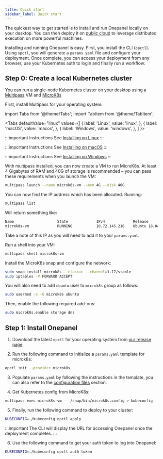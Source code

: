 ```yaml
---
title: Quick start
sidebar_label: Quick start
---
```


The quickest way to get started is to install and run Onepanel locally on your desktop. You can then deploy it on [public cloud](../deployment/overview#installing-on-public-cloud) to leverage distributed execution on more powerful machines.

Installing and running Onepanel is easy. First, you install the CLI (`opctl`). Using `opctl`, you will generate a `params.yaml` file and configure your deployment. Once complete, you can access your deployment from any browser, use your Kubernetes auth to login and finally run a workflow.

## Step 0: Create a local Kubernetes cluster
You can run a single-node Kubernetes cluster on your desktop using a [Multipass](https://multipass.run/) VM and [MicroK8s](https://microk8s.io/) 

First, install Multipass for your operating system:

import Tabs from '@theme/Tabs';
import TabItem from '@theme/TabItem';

<Tabs
  defaultValue="linux"
  values={[
    { label: 'Linux', value: 'linux', },
    { label: 'macOS', value: 'macos', },
    { label: 'Windows', value: 'windows', },
  ]
}>
<TabItem value="linux">

:::important Instructions
See [Installing on Linux](https://multipass.run/docs/installing-on-linux)
:::

</TabItem>
<TabItem value="macos">

:::important Instructions
See [Installing on macOS](https://multipass.run/docs/installing-on-macos)
:::

</TabItem>
<TabItem value="windows">

:::important Instructions
See [Installing on Windows](https://multipass.run/docs/installing-on-windows)
:::

</TabItem>
</Tabs>

With multipass installed, you can now create a VM to run MicroK8s. At least 4 Gigabytes of RAM and 40G of storage is recommended – you can pass these requirements when you launch the VM:

```bash
multipass launch --name microk8s-vm --mem 4G --disk 40G
```

You can now find the IP address which has been allocated. Running:

```bash
multipass list
```

Will return something like:

```bash
Name                    State             IPv4             Release
microk8s-vm             RUNNING           10.72.145.216    Ubuntu 18.04 LTS
```

Take a note of this IP as you will need to add it to your `params.yaml`.

Run a shell into your VM:

```bash
multipass shell microk8s-vm
```

Install the MicroK8s snap and configure the network:

```bash
sudo snap install microk8s --classic --channel=1.17/stable
sudo iptables -P FORWARD ACCEPT
```

You will also need to add `ubuntu` user to `microk8s` group as follows:

```bash
sudo usermod -a -G microk8s ubuntu
```

Then, enable the following required add-ons:

```bash
sudo microk8s.enable storage dns
```

## Step 1: Install Onepanel

1. Download the latest `opctl` for your operating system from [our release page](https://github.com/onepanelio/cli/releases/latest).

2. Run the following command to initialize a `params.yaml` template for microk8s:

```bash
opctl init --provider microk8s
```

3. Populate `params.yaml` by following the instructions in the template, you can also refer to the [configuration files](../configuration/files) section.

4. Get Kubernetes config from MicroK8s:

```bash
multipass exec microk8s-vm -- /snap/bin/microk8s.config > kubeconfig
```

5. Finally, run the following command to deploy to your cluster:

```bash
KUBECONFIG=./kubeconfig opctl apply
```

:::important
The CLI will display the URL for accessing Onepanel once the deployment completes.
:::

6. Use the following command to get your auth token to log into Onepanel:

```bash
KUBECONFIG=./kubeconfig opctl auth token
```